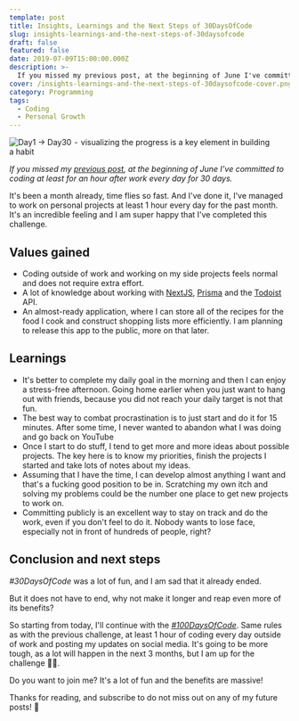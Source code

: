 ```yaml
---
template: post
title: Insights, Learnings and the Next Steps of 30DaysOfCode
slug: insights-learnings-and-the-next-steps-of-30daysofcode
draft: false
featured: false
date: 2019-07-09T15:00:00.000Z
description: >-
  If you missed my previous post, at the beginning of June I've committed to coding at least for an hour after work every day for 30 days. Here are the results
cover: /insights-learnings-and-the-next-steps-of-30daysofcode-cover.png
category: Programming
tags:
  - Coding
  - Personal Growth
---
```


![Day1 → Day30  -  visualizing the progress is a key element in building a habit](/insights-learnings-and-the-next-steps-of-30daysofcode-cover.png)

<div class="separator"></div>

_If you missed my_ [_previous post_](https://medium.com/@robertistok/announcing-30-days-of-code-2ea5a129d9b5)_, at the beginning of June I've committed to coding at least for an hour after work every day for 30 days._

<div class="separator"></div>

It's been a month already, time flies so fast. And I've done it, I've managed to work on personal projects at least 1 hour every day for the past month. It's an incredible feeling and I am super happy that I've completed this challenge.

## Values gained

- Coding outside of work and working on my side projects feels normal and does not require extra effort.
- A lot of knowledge about working with [NextJS](https://nextjs.org), [Prisma](https://prisma.io) and the [Todoist](https://developer.todoist.com/sync/v8/) API.
- An almost-ready application, where I can store all of the recipes for the food I cook and construct shopping lists more efficiently. I am planning to release this app to the public, more on that later.

## Learnings

- It's better to complete my daily goal in the morning and then I can enjoy a stress-free afternoon. Going home earlier when you just want to hang out with friends, because you did not reach your daily target is not that fun.
- The best way to combat procrastination is to just start and do it for 15 minutes. After some time, I never wanted to abandon what I was doing and go back on YouTube
- Once I start to do stuff, I tend to get more and more ideas about possible projects. The key here is to know my priorities, finish the projects I started and take lots of notes about my ideas.
- Assuming that I have the time, I can develop almost anything I want and that's a fucking good position to be in. Scratching my own itch and solving my problems could be the number one place to get new projects to work on.
- Committing publicly is an excellent way to stay on track and do the work, even if you don't feel to do it. Nobody wants to lose face, especially not in front of hundreds of people, right?

## Conclusion and next steps

_#30DaysOfCode_ was a lot of fun, and I am sad that it already ended.

But it does not have to end, why not make it longer and reap even more of its benefits?

So starting from today, I'll continue with the [_#100DaysOfCode_](https://www.100daysofx.com/). Same rules as with the previous challenge, at least 1 hour of coding every day outside of work and posting my updates on social media. It's going to be more tough, as a lot will happen in the next 3 months, but I am up for the challenge 💪🏻.

Do you want to join me? It's a lot of fun and the benefits are massive!

<div class="separator"></div>

Thanks for reading, and subscribe to do not miss out on any of my future posts! 🙏
